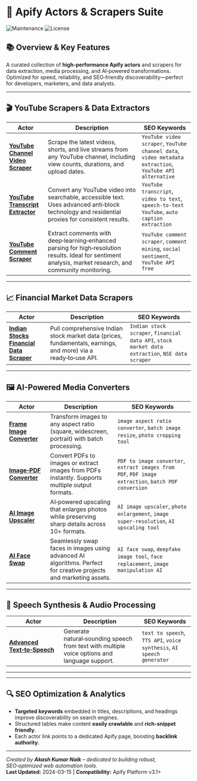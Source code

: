 <!-- SEO Meta -->
<meta name="description" content="Production-ready Apify actors for YouTube scraping, financial data extraction, and AI media processing. Trusted web automation tools with SEO-optimized JSON/CSV outputs.">

# 🚀 Apify Actors & Scrapers Suite
![Maintenance](https://img.shields.io/badge/Maintained%3F-Yes-brightgreen)
![License](https://img.shields.io/badge/License-MIT-blue)

## 📚 Overview & Key Features

A curated collection of **high‑performance Apify actors** and scrapers for data extraction, media processing, and AI‑powered transformations. Optimized for speed, reliability, and SEO‑friendly discoverability—perfect for developers, marketers, and data analysts.

---

## 🎬 <a name="youtube-scrapers"></a>YouTube Scrapers & Data Extractors

| Actor | Description | SEO Keywords |
|-------|-------------|--------------|
| **[YouTube Channel Video Scraper](https://apify.com/akash9078/youtube-channel-video-scraper)** | Scrape the latest videos, shorts, and live streams from any YouTube channel, including view counts, durations, and upload dates. | `YouTube video scraper`, `YouTube channel data`, `video metadata extraction`, `YouTube API alternative` |
| **[YouTube Transcript Extractor](https://apify.com/akash9078/youtube-transcript-extractor)** | Convert any YouTube video into searchable, accessible text. Uses advanced anti‑block technology and residential proxies for consistent results. | `YouTube transcript`, `video to text`, `speech-to-text YouTube`, `auto caption extraction` |
| **[YouTube Comment Scraper](https://apify.com/akash9078/youtube-comment-scraper)** | Extract comments with deep‑learning‑enhanced parsing for high‑resolution results. Ideal for sentiment analysis, market research, and community monitoring. | `YouTube comment scraper`, `comment mining`, `social sentiment`, `YouTube API free` |

---

## 📈 <a name="financial-scrapers"></a>Financial Market Data Scrapers

| Actor | Description | SEO Keywords |
|-------|-------------|--------------|
| **[Indian Stocks Financial Data Scraper](https://apify.com/akash9078/indian-stocks-financial-data-scraper)** | Pull comprehensive Indian stock market data (prices, fundamentals, earnings, and more) via a ready‑to‑use API. | `Indian stock scraper`, `financial data API`, `stock market data extraction`, `NSE data scraper` |

---

## 🖼️ <a name="media-tools"></a>AI-Powered Media Converters

| Actor | Description | SEO Keywords |
|-------|-------------|--------------|
| **[Frame Image Converter](https://apify.com/akash9078/frame-image-converter)** | Transform images to any aspect ratio (square, widescreen, portrait) with batch processing. | `image aspect ratio converter`, `batch image resize`, `photo cropping tool` |
| **[Image‑PDF Converter](https://apify.com/akash9078/image-pdf-converter)** | Convert PDFs to images or extract images from PDFs instantly. Supports multiple output formats. | `PDF to image converter`, `extract images from PDF`, `PDF image extraction`, `batch PDF conversion` |
| **[AI Image Upscaler](https://apify.com/akash9078/ai-image-upscaler)** | AI‑powered upscaling that enlarges photos while preserving sharp details across 10+ formats. | `AI image upscaler`, `photo enlargement`, `image super‑resolution`, `AI upscaling tool` |
| **[AI Face Swap](https://apify.com/akash9078/ai-face-swap)** | Seamlessly swap faces in images using advanced AI algorithms. Perfect for creative projects and marketing assets. | `AI face swap`, `deepfake image tool`, `face replacement`, `image manipulation AI` |

---

## 🎤 <a name="audio-tools"></a>Speech Synthesis & Audio Processing

| Actor | Description | SEO Keywords |
|-------|-------------|--------------|
| **[Advanced Text‑to‑Speech](https://apify.com/akash9078/advanced-text-to-speech)** | Generate natural‑sounding speech from text with multiple voice options and language support. | `text to speech`, `TTS API`, `voice synthesis`, `AI speech generator` |

---


---

## 🔍 SEO Optimization & Analytics

- **Targeted keywords** embedded in titles, descriptions, and headings improve discoverability on search engines.
- Structured tables make content **easily crawlable** and **rich‑snippet friendly**.
- Each actor link points to a dedicated Apify page, boosting **backlink authority**.

---

*Created by **Akash Kumar Naik** – dedicated to building robust, SEO‑optimized web automation tools.*  
**Last Updated:** 2024-03-15 | **Compatibility:** Apify Platform v3.1+
